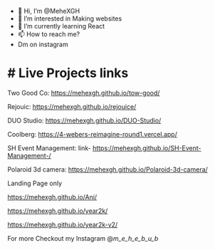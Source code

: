- 👋 Hi, I’m @MeheXGH
- 👀 I’m interested in Making websites
- 🌱 I’m currently learning React
- 📫 How to reach me?
-  Dm on instagram
  

# # Live Projects links

Two Good Co: https://mehexgh.github.io/tow-good/

Rejouic: https://mehexgh.github.io/rejouice/

DUO Studio: https://mehexgh.github.io/DUO-Studio/

Coolberg: https://4-webers-reimagine-round1.vercel.app/

SH Event Management: link- https://mehexgh.github.io/SH-Event-Management-/

Polaroid 3d camera: https://mehexgh.github.io/Polaroid-3d-camera/



Landing Page only

https://mehexgh.github.io/Ani/

https://mehexgh.github.io/year2k/

https://mehexgh.github.io/year2k-v2/

For more Checkout my Instagram @_m_e_h_e_b_u_b_

<!---
- 💞️ I’m looking to collaborate on 
MeheXGH/MeheXGH is a ✨ special ✨ repository because its `README.md` (this file) appears on your GitHub profile.
You can click the Preview link to take a look at your changes.
--->

